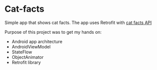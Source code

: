 # Cat-facts

Simple app that shows cat facts. The app uses Retrofit with [cat facts API](https://alexwohlbruck.github.io/cat-facts/)

Purpose of this project was to get my hands on:
- Android app architecture
- AndroidViewModel
- StateFlow
- ObjectAnimator
- Retrofit library
